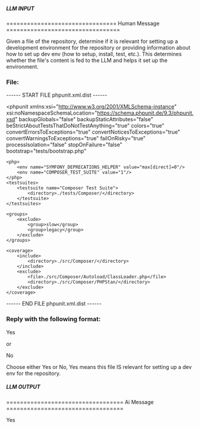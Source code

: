##### LLM INPUT #####
================================ Human Message =================================

Given a file of the repository, determine if it is relevant for setting up a development environment for the repository or providing information about how to set up dev env (how to setup, install, test, etc.). This determines whether the file's content is fed to the LLM and helps it set up the environment.

### File:
------ START FILE phpunit.xml.dist ------
<?xml version="1.0" encoding="UTF-8"?>
<phpunit xmlns:xsi="http://www.w3.org/2001/XMLSchema-instance"
         xsi:noNamespaceSchemaLocation="https://schema.phpunit.de/9.3/phpunit.xsd"
         backupGlobals="false"
         backupStaticAttributes="false"
         beStrictAboutTestsThatDoNotTestAnything="true"
         colors="true"
         convertErrorsToExceptions="true"
         convertNoticesToExceptions="true"
         convertWarningsToExceptions="true"
         failOnRisky="true"
         processIsolation="false"
         stopOnFailure="false"
         bootstrap="tests/bootstrap.php"
>
    <php>
        <env name="SYMFONY_DEPRECATIONS_HELPER" value="max[direct]=0"/>
        <env name="COMPOSER_TEST_SUITE" value="1"/>
    </php>
    <testsuites>
        <testsuite name="Composer Test Suite">
            <directory>./tests/Composer/</directory>
        </testsuite>
    </testsuites>

    <groups>
        <exclude>
            <group>slow</group>
            <group>legacy</group>
        </exclude>
    </groups>

    <coverage>
        <include>
            <directory>./src/Composer/</directory>
        </include>
        <exclude>
            <file>./src/Composer/Autoload/ClassLoader.php</file>
            <directory>./src/Composer/PHPStan/</directory>
        </exclude>
    </coverage>
</phpunit>

------ END FILE phpunit.xml.dist ------

### Reply with the following format:

<rel>Yes</rel>

or

<rel>No</rel>

Choose either Yes or No, Yes means this file IS relevant for setting up a dev env for the repository.

##### LLM OUTPUT #####
================================== Ai Message ==================================

<rel>Yes</rel>